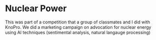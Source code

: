 # Nuclear Power

This was part of a competition that a group of classmates and I did with KnoPro.
We did a marketing campaign on advocation for nuclear energy using AI techniques (sentimental analysis, natural langauge processing)
